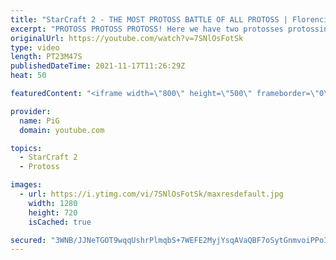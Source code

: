 ```yaml
---
title: "StarCraft 2 - THE MOST PROTOSS BATTLE OF ALL PROTOSS | Florencio Files #249"
excerpt: "PROTOSS PROTOSS PROTOSS! Here we have two protosses protossing to outprotoss one another. I cast one of the mysterious and deranged StarCraft 2 builds of the one and only, Florencio, the dude that invented the Protoss proxy nexus recall rush.   🧜Florencio Files Playlist: https://www.youtube.com/playlist?list=PLFUDU8AOevUfznFLMRCxI0ez9HZTyL6Tk"
originalUrl: https://youtube.com/watch?v=7SNlOsFotSk
type: video
length: PT23M47S
publishedDateTime: 2021-11-17T11:26:29Z
heat: 50

featuredContent: "<iframe width=\"800\" height=\"500\" frameborder=\"0\" src=\"https://www.youtube.com/embed/7SNlOsFotSk\" allow=\"accelerometer; autoplay; encrypted-media; gyroscope; picture-in-picture\" allowfullscreen></iframe>"

provider:
  name: PiG
  domain: youtube.com

topics:
  - StarCraft 2
  - Protoss

images:
  - url: https://i.ytimg.com/vi/7SNlOsFotSk/maxresdefault.jpg
    width: 1280
    height: 720
    isCached: true

secured: "3WNB/JJNeTGOT9wqqUshrPlmqbS+7WEFE2MyjYsqAVaQBF7oSytGnmvoiPPoId91TMvnBdkzrvpwRtzIhZ5qBwsvmlqLICk78IMrQ1uw1RhEs30bhCzp/KO0fhjplCFMfJqlN0SUYCoHS4QERj7BBGpVkuF8ZlfTwQj2rlmtyao9Zdl/dLxjtG3nfDp4hv7kdBOVeMR9rZWyp9qCuUrTKQl32KXpBfiWcVtWGc/3dli4198WC9PmxVzTIKNcjYfGB+NYjNRipPmUE1CVU3lYC227EsG2l1tPNuxfxcHnuJ75Nhh32R5xz6lIKj8CmC9ko8vIk6rpLbIegBZ6yBCoAchl/V2J9417hoMQk1/b1wkrtzj+Te/7NPz8Q4qmS8dao76JMNkXJ4cQrc8paPdyTPXfvb3VjjHBVQB6cIInFx0=;uDNjR8YaYsjKCcmwEzQbFA=="
---
```


